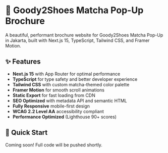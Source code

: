 # 🍵 Goody2Shoes Matcha Pop-Up Brochure

A beautiful, performant brochure website for Goody2Shoes Matcha Pop-Up in Jakarta, built with Next.js 15, TypeScript, Tailwind CSS, and Framer Motion.

## ✨ Features

- **Next.js 15** with App Router for optimal performance
- **TypeScript** for type safety and better developer experience
- **Tailwind CSS** with custom matcha-themed color palette
- **Framer Motion** for smooth scroll animations
- **Static Export** for fast loading from CDN
- **SEO Optimized** with metadata API and semantic HTML
- **Fully Responsive** mobile-first design
- **WCAG 2.2 Level AA** accessibility compliant
- **Performance Optimized** (Lighthouse 90+ scores)

## 🚀 Quick Start

Coming soon! Full code will be pushed shortly.